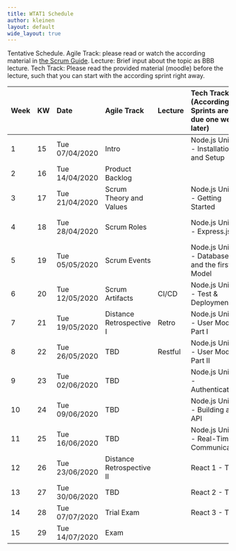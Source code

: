 ```yaml
---
title: WTAT1 Schedule
author: kleinen
layout: default
wide_layout: true
---
```

Tentative Schedule.
Agile Track: please read or watch the according material in [the Scrum Guide](https://www.scrumguides.org/).
Lecture: Brief input about the topic as BBB lecture.
Tech Track: Please read the provided material (moodle) before the lecture, such that you can start with the according sprint right away.

| Week | KW | Date           | Agile Track               | Lecture | Tech Track (According Sprints are due one week later) | Due                       |
|:-----|:---|:---------------|:--------------------------|:--------|:------------------------------------------------------|:--------------------------|
| 1    | 15 | Tue 07/04/2020 | Intro                     |         | Node.js Unit 0 - Installation and Setup               | A0: Project Ideas         |
| 2    | 16 | Tue 14/04/2020 | Product Backlog           |         |                                                       | A1: Proposals             |
| 3    | 17 | Tue 21/04/2020 | Scrum Theory and Values   |         | Node.js Unit 1 - Getting Started                      | Backlog                   |
| 4    | 18 | Tue 28/04/2020 | Scrum Roles               |         | Node.js Unit 2 - Express.js                           | Sprint 1 - First Node App |
| 5    | 19 | Tue 05/05/2020 | Scrum Events              |         | Node.js Unit 3 - Database and the first Model         | Sprint 2 - Express        |
| 6    | 20 | Tue 12/05/2020 | Scrum Artifacts           | CI/CD   | Node.js Unit 8 - Test & Deployment                    | Sprint 3 - Model          |
| 7    | 21 | Tue 19/05/2020 | Distance Retrospective I  | Retro   | Node.js Unit 4 - User Model Part I                    | Sprint 4 - CI/CD          |
| 8    | 22 | Tue 26/05/2020 | TBD                       | Restful | Node.js Unit 4 - User Model Part II                   | (Sprint 5 - CR)           |
| 9    | 23 | Tue 02/06/2020 | TBD                       |         | Node.js Unit 5 - Authentication                       | Sprint 5 - UD             |
| 10   | 24 | Tue 09/06/2020 | TBD                       |         | Node.js Unit 6 - Building an API                      | Sprint 6 - Authentication |
| 11   | 25 | Tue 16/06/2020 | TBD                       |         | Node.js Unit 7 - Real-Time Communication              | Sprint 7 - API            |
| 12   | 26 | Tue 23/06/2020 | Distance Retrospective II |         | React 1 - TBD                                         | Sprint 8 - Socket.io      |
| 13   | 27 | Tue 30/06/2020 | TBD                       |         | React 2 - TBD                                         | Sprint 09 - React 1       |
| 14   | 28 | Tue 07/07/2020 | Trial Exam                |         | React 3 - TBD                                         | Sprint 10 - React 2       |
| 15   | 29 | Tue 14/07/2020 | Exam                      |         |                                                       | Sprint 11 - React 3       |
